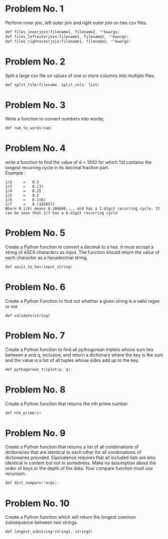 # Problem No. 1

Perform inner join, left outer join and right outer join on two csv files.

```c
def files_innerjoin(filename1, filename2, **kwargs)
def files_leftouterjoin(filename1, filename2, **kwargs)
def files_rightouterjoin(filename1, filename2, **kwargs)
```


# Problem No. 2

Split a large csv file on values of one or more columns into multiple files.
```c
def split_file(filename, split_cols: list)
```

# Problem No. 3
Write a function to convert numbers into words;
```c
def num_to_words(num)
```



# Problem No. 4

write a function to find the value of d < 1000 for which 1/d contains the longest recurring cycle in its decimal fraction part. <br>
Example :
```
1/2 	=  	0.5
1/3 	=  	0.(3)
1/4 	=  	0.25
1/5 	=  	0.2
1/6 	=  	0.1(6)
1/7 	=  	0.(142857)
Where 0.1(6) means 0.166666..., and has a 1-digit recurring cycle. It can be seen that 1/7 has a 6-digit recurring cycle
```


# Problem No. 5

Create a Python function to convert a decimal to a hex. It must accept a string of ASCII characters as input. The function should return the value of each character as a hexadecimal string.

```c
def ascii_to_hex(input_string)
```



# Problem No. 6

Create a Python Function to find out whether a given string is a valid regex or not

```
def validate(string)
```



# Problem No. 7

Create a Python function to find all pythogorean triplets whose sum lies between p and q, inclusive, and return a dictionary where the key is the sum and the value is a list of all tuples whose sides add up to the key.

```c
def pythagorean_triplet(p, q),
```




# Problem No. 8

Create a Python function that returns the nth prime number 

```c
def nth_prime(n)
```



# Problem No. 9

Create a Python function that returns a list of all combinations of dictionaries that are identical to each other for all combinations of dictionaries provided. Equivalence requires that all included lists are also identical in content but not in sortedness. Make no assumption about the order of keys or the depth of the data. Your compare function must use recursion.

```c
def dict_compare(*args):
```




# Problem No. 10

Create a Python function which will return the longest common subsequence between two strings.
```c
def longest_substring(string1, string2)
```